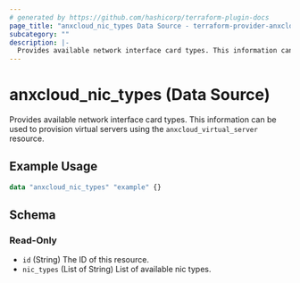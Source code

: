 ```yaml
---
# generated by https://github.com/hashicorp/terraform-plugin-docs
page_title: "anxcloud_nic_types Data Source - terraform-provider-anxcloud"
subcategory: ""
description: |-
  Provides available network interface card types. This information can be used to provision virtual servers using the anxcloud_virtual_server resource.
---
```


# anxcloud_nic_types (Data Source)

Provides available network interface card types. This information can be used to provision virtual servers using the `anxcloud_virtual_server` resource.

## Example Usage

```terraform
data "anxcloud_nic_types" "example" {}
```

<!-- schema generated by tfplugindocs -->
## Schema

### Read-Only

- `id` (String) The ID of this resource.
- `nic_types` (List of String) List of available nic types.


